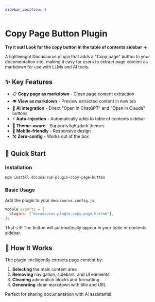 ```yaml
---
sidebar_position: 1
---
```


# Copy Page Button Plugin

**Try it out! Look for the copy button in the table of contents sidebar →**

A lightweight Docusaurus plugin that adds a "Copy page" button to your documentation site, making it easy for users to extract page content as markdown for use with LLMs and AI tools.

## ✨ Key Features

- 📋 **Copy page as markdown** - Clean page content extraction
- 👁️ **View as markdown** - Preview extracted content in new tab  
- 🤖 **AI integration** - Direct "Open in ChatGPT" and "Open in Claude" buttons
- ⚡ **Auto-injection** - Automatically adds to table of contents sidebar
- 🎨 **Theme-aware** - Supports light/dark themes
- 📱 **Mobile-friendly** - Responsive design
- 🛠️ **Zero-config** - Works out of the box

## 🚀 Quick Start

### Installation

```bash
npm install docusaurus-plugin-copy-page-button
```

### Basic Usage

Add the plugin to your `docusaurus.config.js`:

```js
module.exports = {
  plugins: ["docusaurus-plugin-copy-page-button"],
};
```

That's it! The button will automatically appear in your table of contents sidebar.

## 🎯 How It Works

The plugin intelligently extracts page content by:

1. **Selecting** the main content area
2. **Removing** navigation, sidebars, and UI elements  
3. **Cleaning** admonition blocks and formatting
4. **Generating** clean markdown with title and URL

Perfect for sharing documentation with AI assistants!
